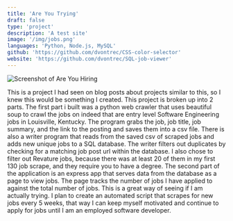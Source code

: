 ```yaml
---
title: 'Are You Trying'
draft: false
type: 'project'
description: 'A test site'
image: '/img/jobs.png'
languages: 'Python, Node.js, MySQL'
github: 'https://github.com/dvontrec/CSS-color-selector'
website: 'https://github.com/dvontrec/SQL-job-viewer'
---
```


<div class="text-center">
	<img class="img-fluid float-center rounded img-thumbnail" src="/img/jobs.png" alt="Screenshot of Are You Hiring">
</div>
<div class="description">
	<p>This is a project I had seen on blog posts about projects similar to this, so I knew this would be something I created.  This project is broken up into 2 parts.  The first part i built was a python web crawler that uses beautiful soup to crawl the jobs on indeed that are entry level Software Engineering jobs in Louisville, Kentucky.  The program grabs the job, job title, job summary, and the link to the posting and saves them into a csv file.  There is also a writer program that reads from the saved csv of scraped jobs and adds new unique jobs to a SQL database.  The writer filters out duplicates by checking for a matching job post url within the database.  I also chose to filter out Revature jobs, because there was at least 20 of them in my first 130 job scrape, and they require you to have a degree.  The second part of the application is an express app that serves data from the database as a page to view jobs.  The page tracks the number of jobs I have applied to against the total number of jobs.  This is a great way of seeing if I am actually trying.  I plan to create an automated script that scrapes for new jobs every 5 weeks, that way I can keep myself motivated and continue to apply for jobs until I am an employed software developer.</p>
</div>
<div style="display:flex;justify-content:space-around;">
	<a href="https://github.com/dvontrec/indeed-scraper"><i class="fab fa-github fa-2x"></i></a>
	<a href="https://github.com/dvontrec/SQL-job-viewer"><i class="fas fa-github fa-2x"></i></a>
</div>
